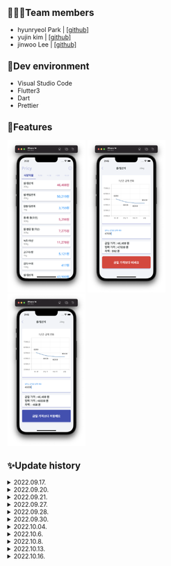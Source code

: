 ## 🧑🏻‍💻Team members
- hyunryeol Park | [[github]](https://github.com/devpark435)
- yujin kim | [[github]](https://github.com/yujinkim1)
- jinwoo Lee | [[github]](https://github.com/yeeZinu)

## 🔨Dev environment
- Visual Studio Code
- Flutter3
- Dart
- Prettier

## 📱Features
<img src="./readmes/home_screen.png" height="350px" width="180px">
<img src="./readmes/detail_screen_1.png" height="350px" width="180px">
<img src="./readmes/detail_screen_2.png" height="350px" width="180px">

## ✨Update history

<details>
<summary>2022.09.17.</summary>
<div markdown="1">

    - upgrading flutter 3.3
        - `flutter upgrading`

</div>
</details>
<details>
<summary>2022.09.20.</summary>
<div markdown="1">

    - modify repo path
        - `pricy-flutter-app/`
    - upgrading dart 2
    - add font-set
        - NotoSans
        - NotoSansKR

</div>
</details>
<details>
<summary>2022.09.21.</summary>
<div markdown="1">

    - edit main screen
        - add home screen
    - add palette for customize colors

</div>
</details>
<details>
<summary>2022.09.27.</summary>
<div markdown="1">

    - add tab bar
    - add controller
    - add tab bar view

</div>
</details>
<details>
<summary>2022.09.28.</summary>
<div markdown="1">

    - edit home screen
        - add ListView
        - add custom widget

</div>
</details>
<details>
<summary>2022.09.30.</summary>
<div markdown="1">

    - re-structed file path
        - `lib/...`
        - add folders
            - `/models`
            - `/providers`
            - `/screens`
            - `/utilities`
            - `/widgets`

</div>
</details>
<details>
<summary>2022.10.04.</summary>
<div markdown="1">

    - add screen navigation
    - add compare screen
        - add chart
        - add number pad keyboard

</div>
</details>
<details>
<summary>2022.10.6.</summary>
<div markdown="1">

    - add apis
    - add certificate
        - add key
        - add id

</div>
</details>
<details>
<summary>2022.10.8.</summary>
<div markdown="1">

    - delete unnecassary files
        - .dart_tool
        - /build
        - .DS_Store

</div>
</details>
<details>
<summary>2022.10.13.</summary>
<div markdown="1">

    - fixed type_error
    - add apis
    - present datas
    - add utilities/styles
    - edit screen

</div>
</details>
<details>
<summary>2022.10.16.</summary>
<div markdown="1">

    - add chart-view
    - add input-field-box
    - present margin value
    - edit screen styles

</div>
</details>